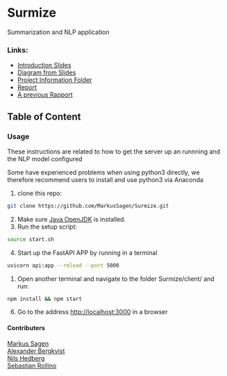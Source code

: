 # Surmize
Summarization and NLP application  
  
  
### Links:

- [Introduction Slides](https://www.notion.so/PowerPoint-f21825f57a6446c28963273e816bd053)  
- [Diagram from Slides](https://drive.google.com/file/d/1g5H9L4zniVGwwVitnv7yTpbNLiyudYaF/view?usp=sharing)  
- [Project Information Folder](https://www.notion.so/Summarize-App-c834b35bb7d748c4a57662652b9ce326)
- [Report](https://www.overleaf.com/8461541271rbqgrmytchtk)
- [A previous Rapport](https://www.overleaf.com/project/5e6525aeff03ca00018f9903)  
    
## Table of Content
  

  
  
### Usage 
These instructions are related to how to get the server up an runnning and the NLP model configured  

Some have experienced problems when using python3 directly, we therefore recommend users to install and use python3 via Anaconda

1. clone this repo:
```bash
git clone https://github.com/MarkusSagen/Surmize.git
```
2. Make sure [Java OpenJDK](https://openjdk.java.net/install/) is installed.
3. Run the setup script:
```bash
source start.sh
```
4. Start up the FastAPI APP by running in a terminal
```bash
uvicorn api:app --reload --port 5000
```
1. Open another terminal and navigate to the folder Surmize/client/ and run:
```bash
npm install && npm start
```
6. Go to the address [http://localhost:3000](http://localhost:3000) in a browser



#### Contributers  
[Markus Sagen](https://github.com/MarkusSagen)  
[Alexander Bergkvist](https://github.com/AlexanderBergkvist)  
[Nils Hedberg](https://github.com/nilshugo)  
[Sebastian Rollino](https://github.com/sebbersk)  
